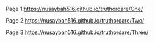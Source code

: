 Page 1:https://nusaybah516.github.io/truthordare/One/






Page 2:https://nusaybah516.github.io/truthordare/Two/







Page 3:https://nusaybah516.github.io/truthordare/Three/
